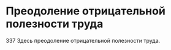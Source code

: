 # Преодоление отрицательной полезности труда

337 Здесь преодоление отрицательной полезности труда.
